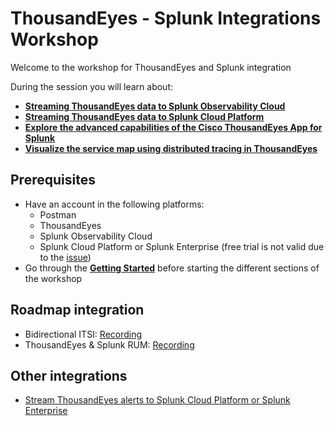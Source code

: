 # ThousandEyes - Splunk Integrations Workshop


Welcome to the workshop for ThousandEyes and Splunk integration

During the session you will learn about: 

- [**Streaming ThousandEyes data to Splunk Observability Cloud**](splunk_observability/login_splunk_observability.md)
- [**Streaming ThousandEyes data to Splunk Cloud Platform**](splunk_core/login_splunk_cloud_enterprise.md)
- [**Explore the advanced capabilities of the Cisco ThousandEyes App for Splunk**](thousandeyes_splunk_app/getting_started.md)
- [**Visualize the service map using distributed tracing in ThousandEyes**](distributed_tracing_service_map/basic/getting_started.md)

## Prerequisites

- Have an account in the following platforms:
    - Postman
    - ThousandEyes 
    - Splunk Observability Cloud
    - Splunk Cloud Platform or Splunk Enterprise (free trial is not valid due to the [issue](https://ideas.splunk.com/ideas/PLECID-I-816))
- Go through the [**Getting Started**](getting_started/access_postman.md) before starting the different sections of the workshop
  
## Roadmap integration

 - Bidirectional ITSI: [Recording](https://demo.thousandeyes.com/player/?demoId=e0118145-9e9f-4835-b29b-c69cf00442fa&showGuide=true&showGuidesToolbar=true&showHotspots=true)
 - ThousandEyes & Splunk RUM: [Recording](https://app.vidcast.io/share/f3b211aa-2c73-402c-a8ec-dd5b0703f113)

## Other integrations

- [Stream ThousandEyes alerts to Splunk Cloud Platform or Splunk Enterprise](https://docs.thousandeyes.com/product-documentation/integration-guides/custom-webhook-examples/splunk-alert-notifs)